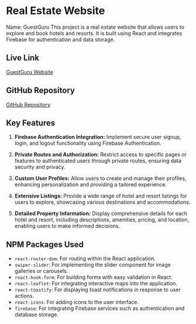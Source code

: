 # Real Estate Website
Name: GuestGuru
This project is a real estate website that allows users to explore and book hotels and resorts. It is built using React and integrates Firebase for authentication and data storage.

## Live Link
[GuestGuru Website](https://celadon-babka-895a49.netlify.app/)

## GitHub Repository
[GitHub Repository](https://github.com/programming-hero-web-course-4/b9a9-real-estate-Monjur14)

## Key Features

1. **Firebase Authentication Integration:** Implement secure user signup, login, and logout functionality using Firebase Authentication.
   
2. **Private Routes and Authorization:** Restrict access to specific pages or features to authenticated users through private routes, ensuring data security and privacy.
   
3. **Custom User Profiles:** Allow users to create and manage their profiles, enhancing personalization and providing a tailored experience.
   
4. **Extensive Listings:** Provide a wide range of hotel and resort listings for users to explore, showcasing various destinations and accommodations.
   
5. **Detailed Property Information:** Display comprehensive details for each hotel and resort, including descriptions, amenities, pricing, and location, enabling users to make informed decisions.

## NPM Packages Used

- `react-router-dom`: For routing within the React application.
- `swiper-slider`: For implementing the slider component for image galleries or carousels.
- `react-hook-form`: For building forms with easy validation in React.
- `react-leaflet`: For integrating interactive maps into the application.
- `react-toastify`: For displaying toast notifications in response to user actions.
- `react-icons`: For adding icons to the user interface.
- `firebase`: For integrating Firebase services such as authentication and database storage.

